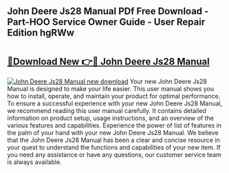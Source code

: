 ## John Deere Js28 Manual PDf Free Download - Part-HOO Service Owner Guide - User Repair Edition hgRWw

# <h2><a href="http://bc94978.oget.top/?id=John+Deere+Js28+Manual">🔗Download New 👉🔴 John Deere Js28 Manual</a></h2>

[![John Deere Js28 Manual new download](https://i.imgur.com/5g1atiW.png)](http://bc94978.oget.top/?id=John+Deere+Js28+Manual)
Your new John Deere Js28 Manual is designed to make your life easier. This user manual shows you how to install, operate, and maintain your product for optimal performance. To ensure a successful experience with your new John Deere Js28 Manual, we recommend reading this user manual carefully. It contains detailed information on product setup, usage instructions, and an overview of the various features and capabilities. Experience the power of list of features in the palm of your hand with your new John Deere Js28 Manual. We believe that the John Deere Js28 Manual has been a clear and concise resource in your quest to understand the functions and capabilities of your new item. If you need any assistance or have any questions, our customer service team is always available.
